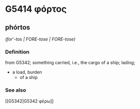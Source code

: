 # G5414 φόρτος

## phórtos

_(for'-tos | FORE-tose | FORE-tose)_

### Definition

from G5342; something carried, i.e., the cargo of a ship; lading; 

- a load, burden
  - of a ship

### See also

[[G5342|G5342 φέρω]]
